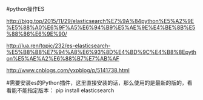 #python操作ES

http://bigg.top/2015/11/29/elasticsearch%E7%9A%84python%E5%A2%9E%E5%88%A0%E6%9F%A5%E6%94%B9%E5%AE%9E%E4%BE%8B%E5%88%86%E6%9E%90/

http://lua.ren/topic/232/es-elasticsearch-%E5%B8%B8%E7%94%A8%E6%93%8D%E4%BD%9C%E4%B8%8Epython%E5%AE%A2%E6%88%B7%E7%AB%AF

http://www.cnblogs.com/yxpblog/p/5141738.html

#需要安装es的Python插件，这里直接安装的话，那么使用的是最新的版的，看看能不能指定版本：
pip install elasticsearch